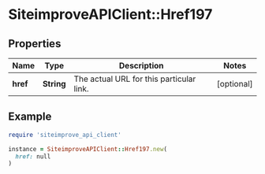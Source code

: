# SiteimproveAPIClient::Href197

## Properties

| Name | Type | Description | Notes |
| ---- | ---- | ----------- | ----- |
| **href** | **String** | The actual URL for this particular link. | [optional] |

## Example

```ruby
require 'siteimprove_api_client'

instance = SiteimproveAPIClient::Href197.new(
  href: null
)
```

